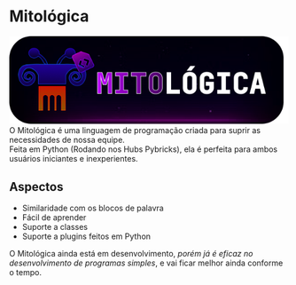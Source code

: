 # Mitológica
![Logo do Mitológica.](https://github.com/LegoMito/Mitol-gica/blob/main/mitologica.png)
O Mitológica é uma linguagem de programação criada para suprir as necessidades de nossa equipe.\
Feita em Python (Rodando nos Hubs Pybricks), ela é perfeita para ambos usuários iniciantes e inexperientes.
## Aspectos
- Similaridade com os blocos de palavra
- Fácil de aprender
- Suporte a classes
- Suporte a plugins feitos em Python

O Mitológica ainda está em desenvolvimento, *porém já é eficaz no desenvolvimento de programas simples*, e vai ficar melhor ainda conforme o tempo.
